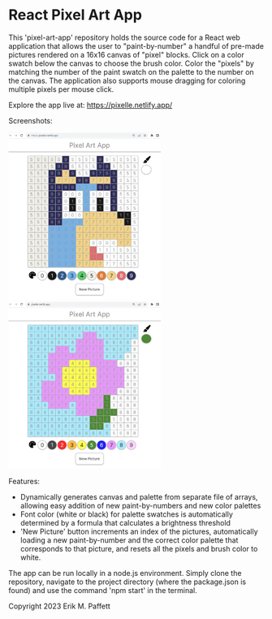 React Pixel Art App
===================



This 'pixel-art-app' repository holds the source code for a React web application that allows the user to "paint-by-number" a handful of pre-made pictures rendered on a 16x16 canvas of "pixel" blocks. Click on a color swatch below the canvas to choose the brush color. Color the "pixels" by matching the number of the paint swatch on the palette to the number on the canvas. The application also supports mouse dragging for coloring multiple pixels per mouse click. 

Explore the app live at: https://pixelle.netlify.app/

Screenshots:

<p float="left" >
 <img src="pixel-screen-shot1.JPG" width="300" display="inline-block" />
<img src="pixel-screen-shot2.JPG" width="300" display="inline-block" />
</p>



Features: 
  * Dynamically generates canvas and palette from separate file of arrays, allowing easy addition of new paint-by-numbers and new color palettes
  * Font color (white or black) for palette swatches is automatically determined by a formula that calculates a brightness threshold
  * 'New Picture' button increments an index of the pictures, automatically loading a new paint-by-number and the correct color palette that corresponds to that picture, and resets all the pixels and brush color to white.  
  
The app can be run locally in a node.js environment. Simply clone the repository, navigate to the project directory (where the package.json is found) and use the command 'npm start' in the terminal. 


Copyright 2023 Erik M. Paffett
